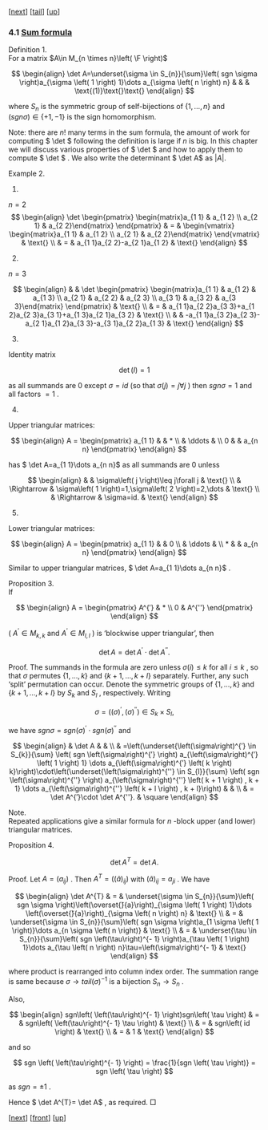 [[next](MA10210se17.html)] [[tail](#tailMA10210se16.html)] [[up](MA10210ch4.html#MA10210se16.html)]

### 4.1 [Sum formula](MA10210.html#QQ2-22-35)

Definition 1.  
For a matrix $A\in M_{n \times n}\left( \F \right)$

$$
\begin{align}
 \det A=\underset{\sigma \in S_{n}}{\sum}\left( sgn \sigma \right)a_{\sigma \left( 1 \right) 1}\dots a_{\sigma \left( n \right) n} & & & \text{(1)}\text{}\text{}
\end{align}
$$

where $S_{n}$ is the symmetric group of self-bijections of $\left\{ 1 , \dots  , n \right\}$ and  
$\left( sgn \sigma \right)\in\left\{ + 1 , - 1 \right\}$ is the sign homomorphism.

Note: there are $n!$ many terms in the sum formula, the amount of work for computing $ \det $ following the definition is large if $n$ is big. In this chapter we will discuss various properties of $ \det $ and how to apply them to compute $ \det $ . We also write the determinant $ \det A$ as $\left|A\left|$.

Example 2.  

1.

$n=2$ 
$$
\begin{align}
 \det \begin{pmatrix} \begin{matrix}a_{1 1} & a_{1 2} \\ a_{2 1} & a_{2 2}\end{matrix} \end{pmatrix} & = & \begin{vmatrix} \begin{matrix}a_{1 1} & a_{1 2} \\ a_{2 1} & a_{2 2}\end{matrix} \end{vmatrix} & \text{} \\ & = & a_{1 1}a_{2 2}-a_{2 1}a_{1 2} & \text{}
\end{align}
$$

2.

$n=3$

$$
\begin{align}
 & &  \det \begin{pmatrix} \begin{matrix}a_{1 1} & a_{1 2} & a_{1 3} \\ a_{2 1} & a_{2 2} & a_{2 3} \\ a_{3 1} & a_{3 2} & a_{3 3}\end{matrix} \end{pmatrix} & \text{} \\ & = & a_{1 1}a_{2 2}a_{3 3}+a_{1 2}a_{2 3}a_{3 1}+a_{1 3}a_{2 1}a_{3 2} & \text{} \\ & & -a_{1 1}a_{3 2}a_{2 3}-a_{2 1}a_{1 2}a_{3 3}-a_{3 1}a_{2 2}a_{1 3} & \text{}
\end{align}
$$

3.

Identity matrix

$$
 \det  \left( I \right) = 1
$$

as all summands are $0$ except $\sigma=id$ (so that $\sigma\left( j \right)=j\forall j$ ) then $sgn\sigma=1$ and all factors $=1$ .

4.

Upper triangular matrices:

$$
\begin{align}
A = \begin{pmatrix} a_{1 1} & & * \\ & \ddots & \\ 0 & & a_{n n} \end{pmatrix}
\end{align}
$$

has $ \det A=a_{1 1}\dots a_{n n}$ as all summands are $0$ unless

$$
\begin{align}
 & & \sigma\left( j \right)\leq j\forall j & \text{} \\ & \Rightarrow & \sigma\left( 1 \right)=1,\sigma\left( 2 \right)=2,\dots  & \text{} \\ & \Rightarrow & \sigma=id. & \text{}
\end{align}
$$

5.

Lower triangular matrices:

$$
\begin{align}
A = \begin{pmatrix} a_{1 1} & & 0 \\ & \ddots & \\ * & & a_{n n} \end{pmatrix}
\end{align}
$$

Similar to upper triangular matrices, $ \det A=a_{1 1}\dots a_{n n}$ .

Proposition 3.  
If

$$
\begin{align}
A = \begin{pmatrix} A^{′} & * \\ 0 & A^{''} \end{pmatrix}
\end{align}
$$

( $A^{′}\in M_{k , k}$ and $A^{′}\in M_{l , l}$ ) is ‘blockwise upper triangular’, then

$$
 \det  A =  \det  A^{′} \cdot  \det  A^{''} .
$$

Proof. The summands in the formula are zero unless $\sigma\left( i \right)\leq k$ for all $i\leq k$ , so that $\sigma$ permutes $\left\{ 1 , \dots  , k \right\}$ and $\left\{ k + 1 , \dots  , k + l \right\}$ separately. Further, any such ‘split’ permutation can occur. Denote the symmetric groups of $\left\{ 1 , \dots  , k \right\}$ and $\left\{ k + 1 , \dots  , k + l \right\}$ by $S_{k}$ and $S_{l}$ , respectively. Writing

$$
\sigma = \left( \left(\sigma\right)^{′} , \left(\sigma\right)^{''} \right) \in S_{k} \times S_{l} ,
$$

we have $sgn\sigma=sgn\left(\sigma\right)^{′}\cdot sgn\left(\sigma\right)^{''}$ and

$$
\begin{align}
 &  \det A & & \\ & =\left(\underset{\left(\sigma\right)^{′} \in S_{k}}{\sum} \left( sgn \left(\sigma\right)^{′} \right) a_{\left(\sigma\right)^{′} \left( 1 \right) 1} \dots  a_{\left(\sigma\right)^{′} \left( k \right) k}\right)\cdot\left(\underset{\left(\sigma\right)^{''} \in S_{l}}{\sum} \left( sgn \left(\sigma\right)^{''} \right) a_{\left(\sigma\right)^{''} \left( k + 1 \right) , k + 1} \dots  a_{\left(\sigma\right)^{''} \left( k + l \right) , k + l}\right) & & \\ & = \det A^{′}\cdot \det A^{''}. & \square
\end{align}
$$

Note.  
Repeated applications give a similar formula for $n$ -block upper (and lower) triangular matrices.

Proposition 4.  

$$
 \det  A^{T} =  \det  A .
$$

Proof. Let $A=\left( a_{i j} \right)$ . Then $A^{T}=\left( \left(\overset{̃}{a}\right)_{i j} \right)$ with $\left(\overset{̃}{a}\right)_{i j}=a_{j i}$ . We have

$$
\begin{align}
 \det A^{T} & = & \underset{\sigma \in S_{n}}{\sum}\left( sgn \sigma \right)\left(\overset{̃}{a}\right)_{\sigma \left( 1 \right) 1}\dots \left(\overset{̃}{a}\right)_{\sigma \left( n \right) n} & \text{} \\ & = & \underset{\sigma \in S_{n}}{\sum}\left( sgn \sigma \right)a_{1 \sigma \left( 1 \right)}\dots a_{n \sigma \left( n \right)} & \text{} \\ & = & \underset{\tau \in S_{n}}{\sum}\left( sgn \left(\tau\right)^{- 1} \right)a_{\tau \left( 1 \right) 1}\dots a_{\tau \left( n \right) n}\tau=\left(\sigma\right)^{- 1} & \text{}
\end{align}
$$

where product is rearranged into column index order. The summation range is same because $\sigma\rightarrow tail\left(\sigma\right)^{- 1}$ is a bijection $S_{n}\rightarrow S_{n}$ .

Also,

$$
\begin{align}
sgn\left( \left(\tau\right)^{- 1} \right)sgn\left( \tau \right) & = & sgn\left( \left(\tau\right)^{- 1} \tau \right) & \text{} \\ & = & sgn\left( id \right) & \text{} \\ & = & 1 & \text{}
\end{align}
$$

and so

$$
sgn \left( \left(\tau\right)^{- 1} \right) = \frac{1}{sgn \left( \tau \right)} = sgn \left( \tau \right)
$$

as $sgn=\pm1$ .

Hence $ \det A^{T}= \det A$ , as required. □

[[next](MA10210se17.html)] [[front](MA10210se16.html)] [[up](MA10210ch4.html#MA10210se16.html)]